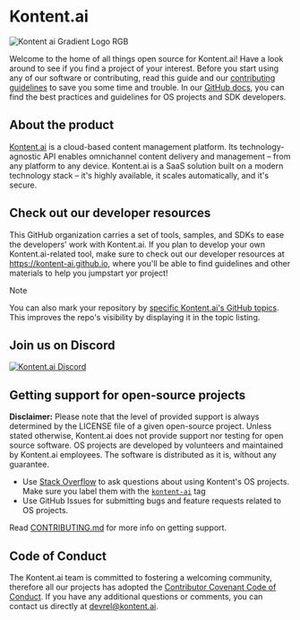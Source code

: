 # Kontent.ai
![Kontent ai Gradient Logo RGB](https://github.com/kontent-ai/.github/assets/52500882/1b1a6675-eee1-458d-a5f5-7d9d7096f9ab)

Welcome to the home of all things open source for Kontent.ai! Have a look around to see if you find a project of your interest. Before you start using any of our software or contributing, read this guide and our [contributing guidelines](https://github.com/kontent-ai/repo-template/blob/main/CONTRIBUTING.md) to save you some time and trouble. In our [GitHub docs](https://kontent-ai.github.io/), you can find the best practices and guidelines for OS projects and SDK developers.

## About the product

[Kontent.ai](https://kontent.ai/) is a cloud-based content management platform. Its technology-agnostic API enables omnichannel content delivery and management – from any platform to any device. Kontent.ai is a SaaS solution built on a modern technology stack – it's highly available, it scales automatically, and it's secure.

## Check out our developer resources

This GitHub organization carries a set of tools, samples, and SDKs to ease the developers' work with Kontent.ai. If you plan to develop your own Kontent.ai-related tool, make sure to check out our developer resources at <https://kontent-ai.github.io>, where you'll be able to find guidelines and other materials to help you jumpstart yor project!

> [!NOTE]
> You can also mark your repository by [specific Kontent.ai's GitHub topics](https://kontent-ai.github.io/Naming-conventions#tagging). This improves the repo's visibility by displaying it in the topic listing.

## Join us on Discord

[![Kontent.ai Discord](https://img.shields.io/discord/821885171984891914?color=%237289DA&label=Kontent%20Discord&logo=discord&style=for-the-badge)](https://bit.ly/kontent-discord)

## Getting support for open-source projects

**Disclaimer:** Please note that the level of provided support is always determined by the LICENSE file of a given open-source project. Unless stated otherwise, Kontent.ai does not provide support nor testing for open source software. OS projects are developed by volunteers and maintained by Kontent.ai employees. The software is distributed as it is, without any guarantee.

- Use [Stack Overflow](https://stackoverflow.com/) to ask questions about using Kontent's OS projects. Make sure you label them with the [`kontent-ai`](https://stackoverflow.com/questions/ask?tags=kontent-ai) tag
- Use GitHub Issues for submitting bugs and feature requests related to OS projects.

Read [CONTRIBUTING.md](https://github.com/kontent-ai/repo-template/blob/main/CONTRIBUTING.md) for more info on getting support.

## Code of Conduct

The Kontent.ai team is committed to fostering a welcoming community, therefore all our projects has adopted the [Contributor Covenant Code of Conduct](https://github.com/kontent-ai/repo-template/blob/main/CODE_OF_CONDUCT.md). If you have any additional questions or comments, you can contact us directly at <devrel@kontent.ai>.

